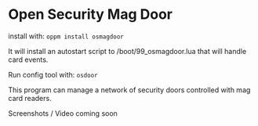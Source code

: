 Open Security Mag Door
====================

install with: `oppm install osmagdoor`

It will install an autostart script to /boot/99_osmagdoor.lua that will handle card events.

Run config tool with: `osdoor`

This program can manage a network of security doors
controlled with mag card readers.

Screenshots / Video coming soon
